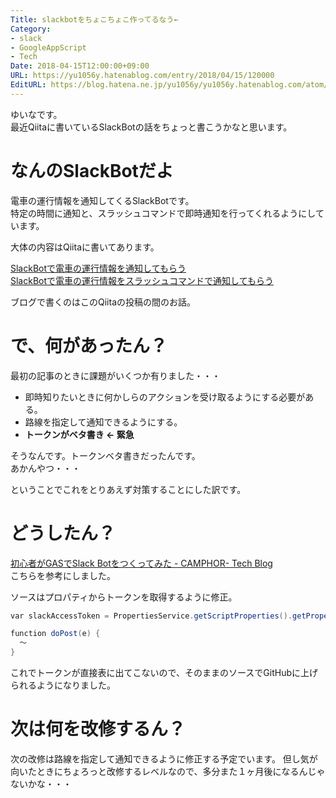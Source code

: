 ```yaml
---
Title: slackbotをちょこちょこ作ってるなう←
Category:
- slack
- GoogleAppScript
- Tech
Date: 2018-04-15T12:00:00+09:00
URL: https://yu1056y.hatenablog.com/entry/2018/04/15/120000
EditURL: https://blog.hatena.ne.jp/yu1056y/yu1056y.hatenablog.com/atom/entry/17391345971635185909
---
```


ゆいなです。  
最近Qiitaに書いているSlackBotの話をちょっと書こうかなと思います。

# なんのSlackBotだよ
電車の運行情報を通知してくるSlackBotです。  
特定の時間に通知と、スラッシュコマンドで即時通知を行ってくれるようにしています。

大体の内容はQiitaに書いてあります。

[SlackBotで電車の運行情報を通知してもらう](https://qiita.com/yuina_i/items/014a5dd6f46eb4767a7e)  
[SlackBotで電車の運行情報をスラッシュコマンドで通知してもらう](https://qiita.com/yuina_i/items/617066e09426194bcd71)

ブログで書くのはこのQiitaの投稿の間のお話。

# で、何があったん？

最初の記事のときに課題がいくつか有りました・・・

- 即時知りたいときに何かしらのアクションを受け取るようにする必要がある。
- 路線を指定して通知できるようにする。
- **トークンがベタ書き ← 緊急**

そうなんです。トークンベタ書きだったんです。  
あかんやつ・・・

ということでこれをとりあえず対策することにした訳です。

# どうしたん？

[初心者がGASでSlack Botをつくってみた - CAMPHOR- Tech Blog](https://tech.camph.net/slack-bot-with-gas/)  
こちらを参考にしました。

ソースはプロパティからトークンを取得するように修正。

```JavaScript:TrainInfo.gs
var slackAccessToken = PropertiesService.getScriptProperties().getProperty('SlackAccessToken');

function doPost(e) {
  〜
}
```

これでトークンが直接表に出てこないので、そのままのソースでGitHubに上げられるようになりました。

# 次は何を改修するん？
次の改修は路線を指定して通知できるように修正する予定でいます。
但し気が向いたときにちょろっと改修するレベルなので、多分また１ヶ月後になるんじゃないかな・・・

